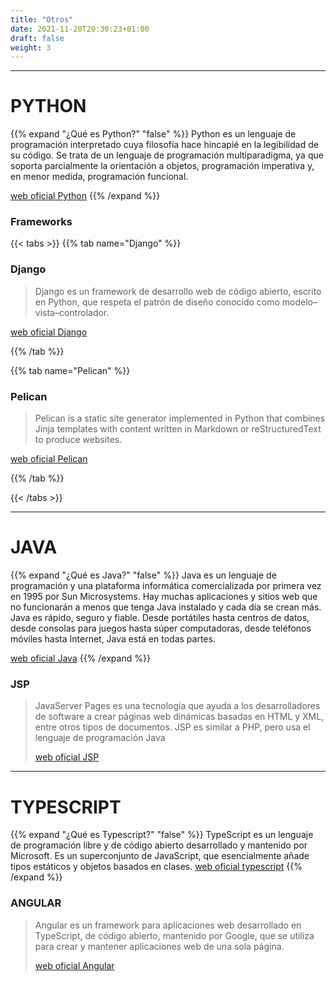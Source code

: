```yaml
---
title: "Otros"
date: 2021-11-20T20:30:23+01:00
draft: false
weight: 3
---
```

******
# PYTHON

{{% expand "¿Qué es Python?" "false" %}}
Python es un lenguaje de programación interpretado cuya filosofía hace hincapié en la legibilidad de su código.​ Se trata de un lenguaje de programación multiparadigma, ya que soporta parcialmente la orientación a objetos, programación imperativa y, en menor medida, programación funcional.

[web oficial Python](https://es.python.org/)
{{% /expand %}}
### Frameworks 

{{< tabs >}}
{{% tab name="Django" %}}
### Django
>Django es un framework de desarrollo web de código abierto, escrito en Python, que respeta el patrón de diseño conocido como modelo–vista–controlador.

[web oficial Django](https://www.djangoproject.com/)

{{% /tab %}}

{{% tab name="Pelican" %}}
### Pelican
>Pelican is a static site generator implemented in Python that combines Jinja templates with content written in Markdown or reStructuredText to produce websites.

[web oficial Pelican](https://blog.getpelican.com/)

{{% /tab %}}


{{< /tabs >}}

*****

# JAVA
{{% expand "¿Qué es Java?" "false" %}}
Java es un lenguaje de programación y una plataforma informática comercializada por primera vez en 1995 por Sun Microsystems. Hay muchas aplicaciones y sitios web que no funcionarán a menos que tenga Java instalado y cada día se crean más. Java es rápido, seguro y fiable. Desde portátiles hasta centros de datos, desde consolas para juegos hasta súper computadoras, desde teléfonos móviles hasta Internet, Java está en todas partes.

[web oficial Java](https://www.java.com/es/)
{{% /expand %}}

### JSP

>JavaServer Pages es una tecnología que ayuda a los desarrolladores de software a crear páginas web dinámicas basadas en HTML y XML, entre otros tipos de documentos. 
JSP es similar a PHP, pero usa el lenguaje de programación Java
>
>[web oficial JSP](https://www.jsp.es/)


*****

# TYPESCRIPT
{{% expand "¿Qué es Typescript?" "false" %}}
TypeScript es un lenguaje de programación libre y de código abierto desarrollado y mantenido por Microsoft. Es un superconjunto de JavaScript, que esencialmente añade tipos estáticos y objetos basados en clases.
[web oficial typescript](https://www.typescriptlang.org/)
{{% /expand %}}


### ANGULAR
>Angular es un framework para aplicaciones web desarrollado en TypeScript, de código abierto, mantenido por Google, que se utiliza para crear y mantener aplicaciones web de una sola página.
>
>[web oficial Angular](https://angular.io/)
